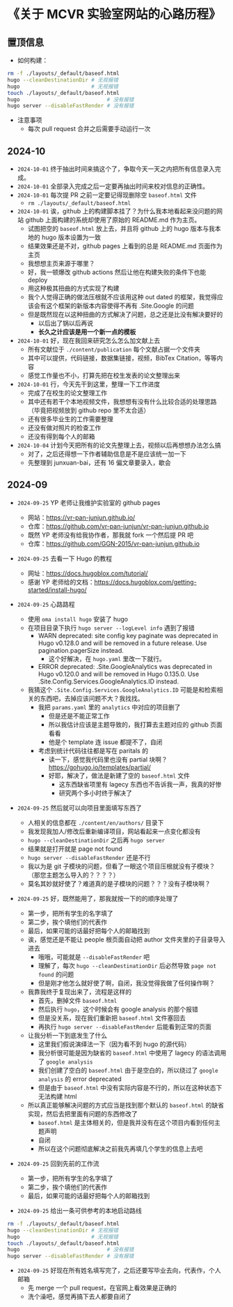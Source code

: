 # 《关于 MCVR 实验室网站的心路历程》

## 置顶信息

- 如何构建：

```bash
rm -f ./layouts/_default/baseof.html
hugo --cleanDestinationDir # 无视报错
hugo                       # 无视报错
touch ./layouts/_default/baseof.html
hugo                            # 没有报错
hugo server --disableFastRender # 没有报错
```

- 注意事项
  - 每次 pull request 合并之后需要手动运行一次

## 2024-10

- `2024-10-01` 终于抽出时间来搞这个了，争取今天一天之内把所有信息录入完成。
- `2024-10-01` 全部录入完成之后一定要再抽出时间来校对信息的正确性。
- `2024-10-01` 每次提 PR 之前一定要记得现删除空 `baseof.html` 文件
  - `rm ./layouts/_default/baseof.html`
- `2024-10-01` 诶，github 上的构建脚本挂了？为什么我本地看起来没问题的网站 github 上面构建的系统却使用了原始的 README.md 作为主页。
  - 试图把空的 `baseof.html` 放上去，并且将 github 上的 hugo 版本与我本地的 hugo 版本设置为一致
  - 结果效果还是不对，github pages 上看到的总是 README.md 页面作为主页
  - 我想想主页来源于哪里？
  - 好，我一顿爆改 github actions 然后让他在构建失败的条件下也能 deploy
  - 用这种极其扭曲的方式实现了构建
  - 我个人觉得正确的做法压根就不应该用这种 out dated 的框架，我觉得应该会有这个框架的新版本内容使得不再有 .Site.Google 的问题
  - 但是既然现在以这种扭曲的方式解决了问题，总之还是比没有解决要好的
    - 以后出了锅以后再说
    - **长久之计应该是用一个新一点的模板**
- `2024-10-01` 好，现在我回来研究怎么怎么加文献上去
  - 所有文献位于 `./content/publication` 每个文献占据一个文件夹
  - 其中可以提供，代码链接，数据集链接，视频，BibTex Citation，等等内容
  - 感觉工作量也不小，打算先把在校生发表的论文整理出来
- `2024-10-01` 行，今天先干到这里，整理一下工作进度
  - 完成了在校生的论文整理工作
  - 其中还有若干个本地视频文件，我想想有没有什么比较合适的处理思路（毕竟把视频放到 github repo 里不太合适）
  - 还有很多毕业生的工作需要整理
  - 还没有做对照片的检查工作
  - 还没有得到每个人的邮箱
- `2024-10-04` 计划今天把所有的论文先整理上去，视频以后再想想办法怎么搞
  - 对了，之后还得想一下作者辅助信息是不是应该统一加一下
  - 先整理到 junxuan-bai，还有 16 偏文章要录入，歇会

## 2024-09

- `2024-09-25` YP 老师让我维护实验室的 github pages
  - 网站：https://vr-pan-junjun.github.io/
  - 仓库：https://github.com/vr-pan-junjun/vr-pan-junjun.github.io
  - 既然 YP 老师没有给我协作者，那我就 fork 一个然后提 PR 吧
  - 仓库：https://github.com/GGN-2015/vr-pan-junjun.github.io

- `2024-09-25` 去看一下 Hugo 的教程
  - 网址：https://docs.hugoblox.com/tutorial/
  - 感谢 YP 老师给的文档：https://docs.hugoblox.com/getting-started/install-hugo/

- `2024-09-25` 心路路程
  - 使用 `oma install hugo` 安装了 hugo
  - 在项目目录下执行 `hugo server --logLevel info` 遇到了报错
    - WARN  deprecated: site config key paginate was deprecated in Hugo v0.128.0 and will be removed in a future release. Use pagination.pagerSize instead.
      - 这个好解决，在 `hugo.yaml` 里改一下就行。
    - ERROR deprecated: .Site.GoogleAnalytics was deprecated in Hugo v0.120.0 and will be removed in Hugo 0.135.0. Use .Site.Config.Services.GoogleAnalytics.ID instead.
  - 我猜这个 `.Site.Config.Services.GoogleAnalytics.ID` 可能是和检索相关的东西吧，去掉应该问题不大？我找找。
    - 我把 `params.yaml` 里的 `analytics` 中对应的项目删了
      - 但是还是不能正常工作
      - 所以我估计应该是主题导致的，我打算去主题对应的 github 页面看看
      - 他是个 template 连 issue 都提不了，自闭
    - 考虑到统计代码往往都是写在 paritals 的
      - 读一下，感觉我代码里也没有 partial 块啊？https://gohugo.io/templates/partial/
      - 好耶，解决了，做法是新建了空的 `baseof.html` 文件
        - 这东西缺省项里有 lagecy 东西也不告诉我一声，我真的好惨
        - 研究两个多小时终于解决了
- `2024-09-25` 然后就可以向项目里面填写东西了
  - 人相关的信息都在 `./content/en/authors/` 目录下
  - 我发现我加人/修改后重新编译项目，网站看起来一点变化都没有
  - `hugo --cleanDestinationDir` 之后再 `hugo server`
  - 结果就是打开就是 page not found
  - `hugo server --disableFastRender` 还是不行
  - 我以为是 git 子模块的问题，但看了一眼这个项目压根就没有子模块？（那您主题怎么导入的？？？？）
  - 莫名其妙就好使了？难道真的是子模块的问题？？？没有子模块啊？

- `2024-09-25` 好，既然能用了，那我就按一下的的顺序处理了
  - 第一步，把所有学生的名字填了
  - 第二步，挨个填他们的代表作
  - 最后，如果可能的话最好把每个人的邮箱找到
  - 诶，感觉还是不能让 people 根页面自动把 author 文件夹里的子目录导入进去
    - 哦哦，可能就是 `--disableFastRender` 吧
    - 理解了，每次 `hugo --cleanDestinationDir` 后必然导致 `page not found` 的问题
    - 但是刚才他怎么就好使了啊，自闭，我没觉得我做了任何操作啊？
  - 我靠我终于复现出来了，流程是这样的
    - 首先，删掉文件 `baseof.html`
    - 然后执行 `hugo`，这个时候会有 google analysis 的那个报错
    - 但是没关系，现在我们重新把 `baseof.html` 文件塞回去
    - 再执行 `hugo server --disableFastRender` 后能看到正常的页面
  - 让我分析一下到底发生了什么
    - 这里我们假说演绎法一下（因为看不到 hugo 的源代码）
    - 我分析很可能是因为缺省的 `baseof.html` 中使用了 lagecy 的语法调用了 `google analysis`
    - 我们创建了空白的 `baseof.html` 由于是空白的，所以绕过了 `google analysis` 的 error deprecated
    - 但是由于 `baseof.html` 中没有实际内容是不行的，所以在这种状态下无法构建 html
  - 所以真正能够解决问题的方式应当是找到那个默认的 `baseof.html` 的缺省实现，然后去把里面有问题的东西修改了
    - `baseof.html` 是主体相关的，但是我并没有在这个项目内看到任何主题声明
    - 自闭
    - 所以在这个问题彻底解决之前我先再填几个学生的信息上去吧

- `2024-09-25` 回到先前的工作流
  - 第一步，把所有学生的名字填了
  - 第二步，挨个填他们的代表作
  - 最后，如果可能的话最好把每个人的邮箱找到

- `2024-09-25` 给出一条可供参考的本地启动路线

```bash
rm -f ./layouts/_default/baseof.html
hugo --cleanDestinationDir # 无视报错
hugo                       # 无视报错
touch ./layouts/_default/baseof.html
hugo                            # 没有报错
hugo server --disableFastRender # 没有报错
```

- `2024-09-25` 好现在所有姓名填写完了，之后还要写毕业去向，代表作，个人邮箱
  - 先 merge 一个 pull request，在官网上看效果是正确的
  - 洗个澡吧，感觉再搞下去人都要自闭了

